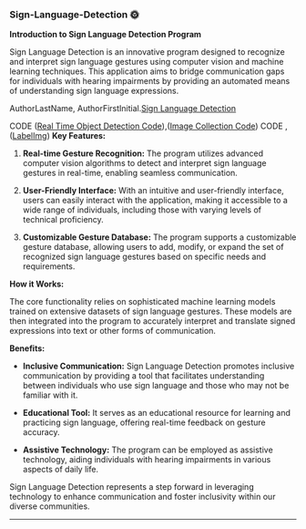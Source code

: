 ### Sign-Language-Detection 🌞
**Introduction to Sign Language Detection Program**

Sign Language Detection is an innovative program designed to recognize and interpret sign language gestures using computer vision and machine learning techniques. This application aims to bridge communication gaps for individuals with hearing impairments by providing an automated means of understanding sign language expressions.

AuthorLastName, AuthorFirstInitial.[Sign Language Detection ](https://www.youtube.com/live/V0Pk_dPU2lY?si=AS2qrB97H2yDQN-v)

CODE 
([Real Time Object Detection Code](https://github.com/nicknochnack/RealTimeObjectDetection)),([Image Collection Code](https://github.com/nicknochnack/RealTimeSignLanguageDetectionwithTFJS/blob/main/Image%20Collection.ipynb))
CODE ,([LabelImg](https://github.com/HumanSignal/labelImg))
**Key Features:**

1. **Real-time Gesture Recognition:** The program utilizes advanced computer vision algorithms to detect and interpret sign language gestures in real-time, enabling seamless communication.

2. **User-Friendly Interface:** With an intuitive and user-friendly interface, users can easily interact with the application, making it accessible to a wide range of individuals, including those with varying levels of technical proficiency.

3. **Customizable Gesture Database:** The program supports a customizable gesture database, allowing users to add, modify, or expand the set of recognized sign language gestures based on specific needs and requirements.

**How it Works:**

The core functionality relies on sophisticated machine learning models trained on extensive datasets of sign language gestures. These models are then integrated into the program to accurately interpret and translate signed expressions into text or other forms of communication.

**Benefits:**

- **Inclusive Communication:** Sign Language Detection promotes inclusive communication by providing a tool that facilitates understanding between individuals who use sign language and those who may not be familiar with it.

- **Educational Tool:** It serves as an educational resource for learning and practicing sign language, offering real-time feedback on gesture accuracy.

- **Assistive Technology:** The program can be employed as assistive technology, aiding individuals with hearing impairments in various aspects of daily life.

Sign Language Detection represents a step forward in leveraging technology to enhance communication and foster inclusivity within our diverse communities.

---
